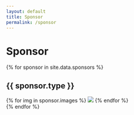 ```yaml
---
layout: default
title: Sponsor
permalink: /sponsor
---
```


<link rel="stylesheet" href="/assets/css/sponsor.css">

<div class="sponsor content-container">
  <h1 class = "content-title">
    Sponsor
  </h1>

  {% for sponsor in site.data.sponsors %}
  <div class = "content-subcontainer">
    <h2 class = "content-subtitle">
      {{ sponsor.type }}
    </h2>
    <div class="content-item">
      {% for img in sponsor.images %}
        <img src="{{ img.src }}">
      {% endfor %}
    </div>
  </div>
  {% endfor %}
</div>
